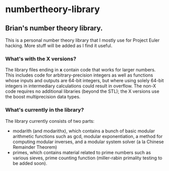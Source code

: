# numbertheory-library

## Brian's number theory library.

This is a personal number theory library that I mostly use for Project Euler hacking.  More stuff will be added as I find it useful.

### What's with the X versions?

The library files ending in **x** contain code that works for larger numbers.  This includes code for arbitrary-precision integers as well as functions whose inputs and outputs are 64-bit integers, but where using solely 64-bit integers in intermediary calculations could result in overflow.
The non-X code requires no additional libraries (beyond the STL); the X versions use the boost multiprecision data types.

### What's currently in the library?

The library currently consists of two parts:
- modarith (and modarithx), which contains a bunch of basic modular arithmetic functions such as gcd, modular exponentiation, a method for computing modular inverses, and a modular system solver (a la Chinese Remainder Theorem)
- primes, which contains material related to prime numbers such as various sieves, prime counting function (miller-rabin primality testing to be added soon).

